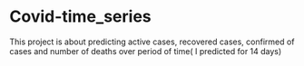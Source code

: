 # Covid-time_series
This project is about predicting active cases, recovered cases, confirmed of cases  and number of deaths over period of time( I predicted for 14 days)
